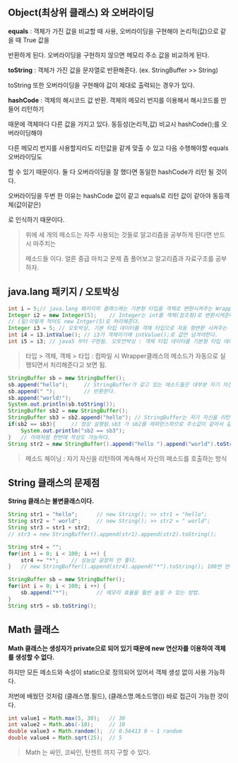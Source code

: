 ## Object(최상위 클래스) 와 오버라이딩

**equals** : 객체가 가진 값을 비교할 때 사용,  오버라이딩을 구현해야 논리적(값)으로 같을 때 True 값을

반환하게 된다. 오버라이딩을 구현하지 않으면 메모리 주소 값을 비교하게 된다.

**toString** : 객체가 가진 값을 문자열로 반환해준다. (ex. StringBuffer >> String)

toString 또한 오버라이딩을 구현해야 값이 제대로 출력되는 경우가 있다. 

**hashCode** : 객체의 해시코드 값 반환. 객체의 메모리 번지를 이용해서 해시코드를 만들어 리턴하기

때문에 객체마다 다른 값을 가지고 있다. 동등성(논리적,값) 비교시 hashCode();를 오버라이딩해야

다른 메모리 번지를 사용할지라도 리턴값을 같게 맞출 수 있고 다음 수행해야할 equals 오버라이딩도

할 수 있기 때문이다. 둘 다 오버라이딩을 잘 했다면 동일한 hashCode가 리턴 될 것이다.

오버라이딩을 두번 한 이유는 hashCode 값이 같고 equals로 리턴 값이 같아야 동등객체(값이같은)

로 인식하기 때문이다.

> 위에 세 개의 메소드는 자주 사용되는 것들로 알고리즘을 공부하게 된다면 반드시 마주치는
>
> 메소드들 이다. 얼른 중급 마치고 문제 좀 풀어보고 알고리즘과 자료구조를 공부하자.

## java.lang 패키지 / 오토박싱

```java
int i = 5;// java.lang 패키지의 클래스에는 기본형 타입을 객체로 변환시켜주는 Wrapper클래스가 있다.
Integer i2 = new Integer(5);	// Integer는 int를 객체(참조형)로 변환시켜준다.
// (밑)이렇게 적어도 new Intger(5)로 처리해준다.
Integer i3 = 5;	// 오토박싱. 기본 타입 데이터를 객체 타입으로 자동 형변환 시켜주는 기능.
int i4 = i3.intValue();	// i3가 객체이기에 intValue();로 값만 넘겨야한다.
int i5 = i3; // java5 부터 구현됨. 오토언박싱 : 객체 타입 데이터를 기본형 타입 데이터로 변환.
```

> 타입 > 객체, 객체 > 타입 : 컴파일 시 Wrapper클래스의 메소드가 자동으로 실행되면서 처리해준다고 보면 됨.

```java
StringBuffer sb = new StringBuffer();
sb.append("hello");		// StringBuffer가 갖고 있는 메소드들은 대부분 자기 자신(this)을
sb.append(" ");			// 반환한다.
sb.append("world!");
System.out.println(sb.toString());
StringBuffer sb2 = new StringBuffer();
StringBuffer sb3 = sb2.append("hello");	// StringBuffer는 자기 자신을 리턴한다.
if(sb2 == sb3){		// 정상 실행됨.sb3 가 sb2를 레퍼런스하므로 주소값이 같아서 같다고 보면 된다.
	System.out.println("sb2 == sb3");
}	// 아래처럼 한번에 작성도 가능하다.
String str2 = new StringBuffer().append("hello ").append("world").toString();
```

> 메소드 체이닝 : 자기 자신을 리턴하여 계속해서 자신의 메소드를 호출하는 방식

## String 클래스의 문제점

**String 클래스는 불변클래스이다.**

```java
String str1 = "hello";		// new String(); >> str1 = "hello";
String str2 = " world";		// new String(); >> str2 = " world";
String str3 = str1 + str2;
// str3 = new StringBuffer().append(str1).append(str2).toString();

String str4 = "";
for(int i = 0; i < 100; i ++) {
	str4 += "*";	// 성능상 굉장히 안 좋다.
}	// new StringBuffer().append(str4).append("*").toString(); 100번 반복된다.

StringBuffer sb = new StringBuffer();
for(int i = 0; i < 100; i ++) {
	sb.append("*");			// 메모리 효율을 훨씬 높일 수 있는 방법.
}
String str5 = sb.toString();
```

## Math 클래스

**Math 클래스는 생성자가 private으로 되어 있기 때문에 new 연산자를 이용하여 객체를 생성할 수 없다.**

하지만 모든 메소드와 속성이 static으로 정의되어 있어서 객체 생성 없이 사용 가능하다.

저번에 배웠던 것처럼 (클래스명.필드), (클래스명.메소드명()) 바로 접근이 가능한 것이다. 

```java
int value1 = Math.max(5, 30);	// 30
int value2 = Math.abs(-10);		// 10
double value3 = Math.random();	// 0.56413 0 ~ 1 random
double value4 = Math.sqrt(25);	// 5
```

> Math 는 싸인, 코싸인, 탄젠트 까지 구할 수 있다.